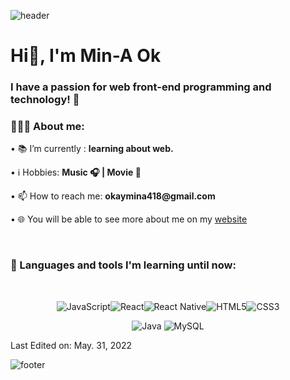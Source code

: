 ![header](https://capsule-render.vercel.app/api?type=waving&&color=gradient&height=100&section=header&fontSize=190)
<h1 align="left">Hi👋, I'm Min-A Ok</h1>

<h3 align="left">I have a passion for web front-end programming and technology! 🚀</h3>

<div align="left">
    <h3>👨🏽‍💻 About me:</h3>
        <p>• 📚 I’m currently : <b>learning about web.</b></p>
        <p>• ℹ️ Hobbies: <b> Music 🎧 | Movie 🍿</b></p>
        <p>• 📫 How to reach me: <b>okaymina418@gmail.com</b></p>
        <p>• 🌐 You will be able to see more about me on my <a href="https://okaymina.github.io/">website</a>
</div><br>



<h3>🧰 Languages and tools I'm learning until now:</h3><br>
<div align = "center">  
    

![JavaScript](https://img.shields.io/badge/javascript-%23323330.svg?style=for-the-badge&logo=javascript&logoColor=%23F7DF1E)![React](https://img.shields.io/badge/react-%2320232a.svg?style=for-the-badge&logo=react&logoColor=%2361DAFB)![React Native](https://img.shields.io/badge/react_native-%2320232a.svg?style=for-the-badge&logo=react&logoColor=%2361DAFB)![HTML5](https://img.shields.io/badge/html5-%23E34F26.svg?style=for-the-badge&logo=html5&logoColor=white)![CSS3](https://img.shields.io/badge/css3-%231572B6.svg?style=for-the-badge&logo=css3&logoColor=white)  
    
![Java](https://img.shields.io/badge/java-%23ED8B00.svg?style=for-the-badge&logo=java&logoColor=white)
![MySQL](https://img.shields.io/badge/mysql-%2300f.svg?style=for-the-badge&logo=mysql&logoColor=white)

</div>





Last Edited on: May. 31, 2022

![footer](https://capsule-render.vercel.app/api?type=waving&&color=gradient&height=100&section=footer&fontSize=90)

